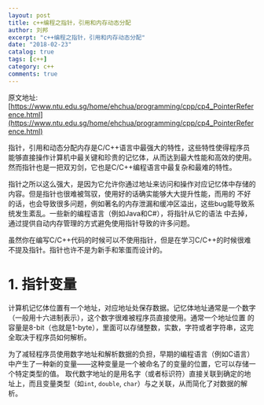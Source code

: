 ```yaml
---
layout: post
title: c++编程之指针，引用和内存动态分配 
author: 刘邦
excerpt: "c++编程之指针，引用和内存动态分配"
date: "2018-02-23"
catalog: true
tags: [c++]
category: c++
comments: true
---
```


原文地址:[https://www.ntu.edu.sg/home/ehchua/programming/cpp/cp4_PointerReference.html](https://www.ntu.edu.sg/home/ehchua/programming/cpp/cp4_PointerReference.html)

指针，引用和动态分配内存是C/C++语言中最强大的特性，这些特性使得程序员能够直接操作计算机中最关键和珍贵的记忆体，从而达到最大性能和高效的使用。
然而指针也是一把双刃剑，它也是C/C++编程语言中最复杂和最难的特性。

指针之所以这么强大，是因为它允许你通过地址来访问和操作对应记忆体中存储的内容。但是指针也很难被驾驭，使用好的话确实能够大大提升性能，而用的
不好的话，也会导致很多问题，例如著名的内存泄漏和缓冲区溢出，这些bug能导致系统发生紊乱。一些新的编程语言（例如Java和C#），将指针从它的语法
中去掉，通过提供自动内存管理的方式避免使用指针导致的许多问题。

虽然你在编写C/C++代码的时候可以不使用指针，但是在学习C/C++的时候很难不提及指针。指针也许不是为新手和笨蛋而设计的。


# 1. 指针变量

计算机记忆体位置有一个地址，对应地址处保存数据。记忆体地址通常是一个数字（一般用十六进制表示），这个数字很难被程序员直接使用。通常一个地址位置
的容量是8-bit（也就是1-byte），里面可以存储整数，实数，字符或者字符串，这完全取决于程序员如何解析。

为了减轻程序员使用数字地址和解析数据的负担，早期的编程语言（例如C语言）中产生了一种新的变量——这种变量是一个被命名了的变量的位置，它可以存储一个特定类型的值。
取代数字地址的是用名字（或者标识符）直接关联到确定的地址上，而且变量类型（如`int`, `double`, `char`）与之关联，从而简化了对数据的解析。


